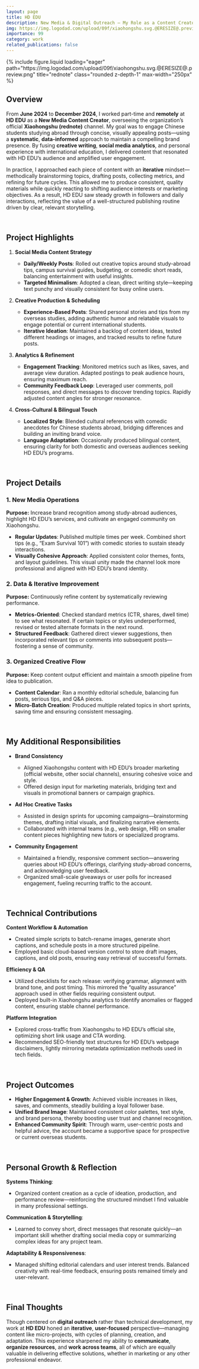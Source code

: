 ```yaml
---
layout: page
title: HD EDU
description: New Media & Digital Outreach – My Role as a Content Creator & Marketer
img: https://img.logodad.com/upload/09f/xiaohongshu.svg.@ERESIZE@.preview.png
importance: 99
category: work
related_publications: false
---
```


<div class="row">
  <div class="col-sm mt-3 mt-md-0 text-center">
    {% include figure.liquid
       loading="eager"
       path="https://img.logodad.com/upload/09f/xiaohongshu.svg.@ERESIZE@.preview.png"
       title="rednote"
       class="rounded z-depth-1"
       max-width="250px"
    %}
  </div>
</div>

## Overview

From **June 2024** to **December 2024**, I worked part-time and **remotely** at **HD EDU** as a **New Media Content Creator**, overseeing the organization’s official **Xiaohongshu (rednote)** channel. My goal was to engage Chinese students studying abroad through concise, visually appealing posts—using a **systematic**, **data-informed** approach to maintain a compelling brand presence. By fusing **creative writing**, **social media analytics**, and personal experience with international education, I delivered content that resonated with HD EDU’s audience and amplified user engagement.

In practice, I approached each piece of content with an **iterative** mindset—methodically brainstorming topics, drafting posts, collecting metrics, and refining for future cycles. This allowed me to produce consistent, quality materials while quickly reacting to shifting audience interests or marketing objectives. As a result, HD EDU saw steady growth in followers and daily interactions, reflecting the value of a well-structured publishing routine driven by clear, relevant storytelling.

<br>

## Project Highlights

1. **Social Media Content Strategy**

   - **Daily/Weekly Posts**: Rolled out creative topics around study-abroad tips, campus survival guides, budgeting, or comedic short reads, balancing entertainment with useful insights.
   - **Targeted Minimalism**: Adopted a clean, direct writing style—keeping text punchy and visually consistent for busy online users.

2. **Creative Production & Scheduling**

   - **Experience-Based Posts**: Shared personal stories and tips from my overseas studies, adding authentic humor and relatable visuals to engage potential or current international students.
   - **Iterative Ideation**: Maintained a backlog of content ideas, tested different headings or images, and tracked results to refine future posts.

3. **Analytics & Refinement**

   - **Engagement Tracking**: Monitored metrics such as likes, saves, and average view duration. Adapted postings to peak audience hours, ensuring maximum reach.
   - **Community Feedback Loop**: Leveraged user comments, poll responses, and direct messages to discover trending topics. Rapidly adjusted content angles for stronger resonance.

4. **Cross-Cultural & Bilingual Touch**

   - **Localized Style**: Blended cultural references with comedic anecdotes for Chinese students abroad, bridging differences and building an inviting brand voice.
   - **Language Adaptation**: Occasionally produced bilingual content, ensuring clarity for both domestic and overseas audiences seeking HD EDU’s programs.

<br>

## Project Details

### 1. New Media Operations

**Purpose:** Increase brand recognition among study-abroad audiences, highlight HD EDU’s services, and cultivate an engaged community on Xiaohongshu.

- **Regular Updates**: Published multiple times per week. Combined short tips (e.g., “Exam Survival 101”) with comedic stories to sustain steady interactions.
- **Visually Cohesive Approach**: Applied consistent color themes, fonts, and layout guidelines. This visual unity made the channel look more professional and aligned with HD EDU’s brand identity.

### 2. Data & Iterative Improvement

**Purpose:** Continuously refine content by systematically reviewing performance.

- **Metrics-Oriented**: Checked standard metrics (CTR, shares, dwell time) to see what resonated. If certain topics or styles underperformed, revised or tested alternate formats in the next round.
- **Structured Feedback**: Gathered direct viewer suggestions, then incorporated relevant tips or comments into subsequent posts—fostering a sense of community.

### 3. Organized Creative Flow

**Purpose:** Keep content output efficient and maintain a smooth pipeline from idea to publication.

- **Content Calendar**: Ran a monthly editorial schedule, balancing fun posts, serious tips, and Q&A pieces.
- **Micro-Batch Creation**: Produced multiple related topics in short sprints, saving time and ensuring consistent messaging.

<br>

## My Additional Responsibilities

- **Brand Consistency**

  - Aligned Xiaohongshu content with HD EDU’s broader marketing (official website, other social channels), ensuring cohesive voice and style.
  - Offered design input for marketing materials, bridging text and visuals in promotional banners or campaign graphics.

- **Ad Hoc Creative Tasks**

  - Assisted in design sprints for upcoming campaigns—brainstorming themes, drafting initial visuals, and finalizing narrative elements.
  - Collaborated with internal teams (e.g., web design, HR) on smaller content pieces highlighting new tutors or specialized programs.

- **Community Engagement**

  - Maintained a friendly, responsive comment section—answering queries about HD EDU’s offerings, clarifying study-abroad concerns, and acknowledging user feedback.
  - Organized small-scale giveaways or user polls for increased engagement, fueling recurring traffic to the account.

<br>

## Technical Contributions

**Content Workflow & Automation**

- Created simple scripts to batch-rename images, generate short captions, and schedule posts in a more structured pipeline.
- Employed basic cloud-based version control to store draft images, captions, and old posts, ensuring easy retrieval of successful formats.

**Efficiency & QA**

- Utilized checklists for each release: verifying grammar, alignment with brand tone, and post timing. This mirrored the “quality assurance” approach used in other fields requiring consistent output.
- Deployed built-in Xiaohongshu analytics to identify anomalies or flagged content, ensuring stable channel performance.

**Platform Integration**

- Explored cross-traffic from Xiaohongshu to HD EDU’s official site, optimizing short link usage and CTA wording.
- Recommended SEO-friendly text structures for HD EDU’s webpage disclaimers, lightly mirroring metadata optimization methods used in tech fields.

<br>

## Project Outcomes

- **Higher Engagement & Growth**: Achieved visible increases in likes, saves, and comments, steadily building a loyal follower base.
- **Unified Brand Image**: Maintained consistent color palettes, text style, and brand persona, thereby boosting user trust and channel recognition.
- **Enhanced Community Spirit**: Through warm, user-centric posts and helpful advice, the account became a supportive space for prospective or current overseas students.

<br>

## Personal Growth & Reflection

**Systems Thinking**:

- Organized content creation as a cycle of ideation, production, and performance review—reinforcing the structured mindset I find valuable in many professional settings.

**Communication & Storytelling**:

- Learned to convey short, direct messages that resonate quickly—an important skill whether drafting social media copy or summarizing complex ideas for any project team.

**Adaptability & Responsiveness**:

- Managed shifting editorial calendars and user interest trends. Balanced creativity with real-time feedback, ensuring posts remained timely and user-relevant.

<br>

## Final Thoughts

Though centered on **digital outreach** rather than technical development, my work at **HD EDU** honed an **iterative**, **user-focused** perspective—managing content like micro-projects, with cycles of planning, creation, and adaptation. This experience sharpened my ability to **communicate**, **organize resources**, and **work across teams**, all of which are equally valuable in delivering effective solutions, whether in marketing or any other professional endeavor.
